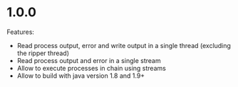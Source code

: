 # 1.0.0

Features:

* Read process output, error and write output in a single thread (excluding the ripper thread)
* Read process output and error in a single stream
* Allow to execute processes in chain using streams
* Allow to build with java version 1.8 and 1.9+
